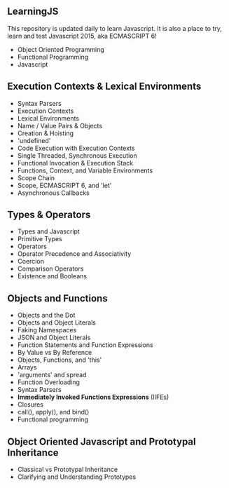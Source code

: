 ## LearningJS
This repository is updated daily to learn Javascript. It is also a place to try,
learn and test Javascript 2015, aka ECMASCRIPT 6!
+ Object Oriented Programming
+ Functional Programming
+ Javascript

## Execution Contexts & Lexical Environments
+ Syntax Parsers
+ Execution Contexts
+ Lexical Environments
+ Name / Value Pairs & Objects
+ Creation & Hoisting
+ 'undefined'
+ Code Execution with Execution Contexts
+ Single Threaded, Synchronous Execution
+ Functional Invocation & Execution Stack
+ Functions, Context, and Variable Environments
+ Scope Chain
+ Scope, ECMASCRIPT 6, and 'let'
+ Asynchronous Callbacks

## Types & Operators
+ Types and Javascript
+ Primitive Types
+ Operators
+ Operator Precedence and Associativity
+ Coercion
+ Comparison Operators
+ Existence and Booleans

## Objects and Functions
+ Objects and the Dot
+ Objects and Object Literals
+ Faking Namespaces
+ JSON and Object Literals
+ Function Statements and Function Expressions
+ By Value vs By Reference
+ Objects, Functions, and 'this'
+ Arrays
+ 'arguments' and spread
+ Function Overloading
+ Syntax Parsers
+ **Immediately Invoked Functions Expressions** (IIFEs)
+ Closures
+ call(), apply(), and bind()
+ Functional programming

## Object Oriented Javascript and Prototypal Inheritance
+ Classical vs Prototypal Inheritance
+ Clarifying and Understanding Prototypes